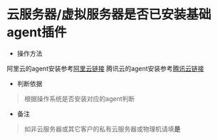 # 云服务器/虚拟服务器是否已安装基础agent插件

- 操作方法
> 
阿里云的agent安装参考[阿里云链接](https://help.aliyun.com/knowledge_detail/38859.html?spm=5176.2020520111.0.0.1789d103UfmXkf)
腾讯云的agent安装参考[腾讯云链接](https://cloud.tencent.com/document/product/248/6211)


- 判断依据
> 根据操作系统是否安装对应的agent判断

- 备注
> 如非云服务器或其它客户的私有云服务器或物理机请填**是**